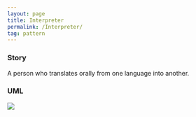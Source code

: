 ```yaml
---
layout: page
title: Interpreter
permalink: /Interpreter/
tag: pattern
---
```




### Story 

A person who translates orally from one language into another.



### UML 
![]({{site.baseurl}}/assets/img/interpreter.png)

